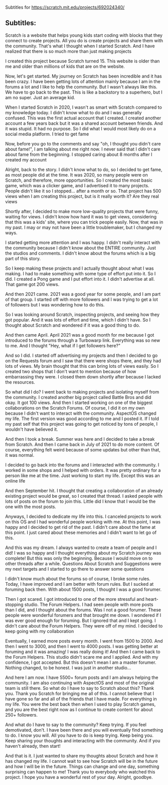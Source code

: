 Subtitles for https://scratch.mit.edu/projects/692024340/


## Subtitles:

Scratch is a website that helps young kids start coding with blocks that they connect to create projects. All you do is create projects and share them with the community. That's what I thought when I started Scratch. And I have realized that there is so much more than just making projects

I created this project because Scratch turned 15. This website is older than me and older than millions of kids that are on the website.

Now, let's get started. My journey on Scratch has been incredible and it has been crazy. I have been getting lots of attention mainly because I am in the forums a lot and I like to help the community. But I wasn't always like this. We have to go back to the past. This is like a backstory to a superhero, but I am no super. Just an average kid.

When I started Scratch in 2020, I wasn't as smart with Scratch compared to my knowledge today. I didn't know what to do and I was generally confused. This was the first actual account that I created. I created another account a few years back but it was a shared account between friends. And it was stupid. It had no purpose. So I did what I would most likely do on a social media platform. I tried to get fame

Now, before you go to the comments and say "oh, I thought you didn't care about fame!", I am talking about me right now. I never said that I didn't care about fame from the beginning. I stopped caring about 8 months after I created my account

Alright, back to the story. I didn't know what to do, so I decided to get fame, as most people did at the time. It was 2020, so many people were on Scratch, and therefore, more opportunities. So I created the most basic game, which was a clicker game, and I advertised it to many projects. People didn't like it so I stopped... after a month or so. That project has 500 views when I am creating this project, but is it really worth it? Are they real views

Shortly after, I decided to make more low-quality projects that were funny, waiting for views. I didn't know how hard it was to get views, considering that this was a kids' site, where you can trick people easily. Now, that was in my past. I may or may not have been a little troublemaker, but I changed my ways.

I started getting more attention and I was happy. I didn't really interact with the community because I didn't know about the ENTIRE community. Just the studios and comments. I didn't know about the forums which is a big part of this story.

So I keep making these projects and I actually thought about what I was making. I had to make something with some type of effort put into it. So I did. I created a Pong game and I put effort into it. I didn't advertise at all. That game got 200 views. 

And then 2021 came. 2021 was a good year for some people, and I am part of that group. I started off with more followers and I was trying to get a lot of followers but I was wondering how to do this. 

So I was looking around Scratch, inspecting projects, and seeing how they got popular. And it was lots of effort and time, which I didn't have. So I thought about Scratch and wondered if it was a good thing to do.

And then came April. April 2021 was a good month for me because I got introduced to the forums through a Turbowarp link. Everything was so new to me. And I thought "Hey, what if I get followers here?"

And so I did. I started off advertising my projects and then I decided to go on the Requests forum and I saw that there were shops there, and they had lots of views. My brain thought that this can bring lots of views easily. So I created two shops that I don't want to mention because of how embarrassing they were. I closed them down shortly after because I lacked the resources.

So what did I do? I went back to making projects and isolating myself from the community. I created another big project called Battle Bros and did okay. It got 100 views. And then I started working on one of the biggest collaborations on the Scratch Forums. Of course, I did it on my own because I didn't want to interact with the community. AspectOS changed my life. The first version was good according to me and I posted it. If I told my past self that this project was going to get noticed by tons of people, I wouldn't have believed it.

And then I took a break. Summer was here and I decided to take a break from Scratch. And then I came back in July of 2021 to do more content. Of course, everything felt weird because of some updates but other than that, it was normal. 

I decided to go back into the forums and I interacted with the community. I worked in some shops and I helped with orders. It was pretty ordinary for a person like me at the time. Just working to start my life. Except this was an online life

And then September hit. I thought that creating a collaboration of an already existing project would be great, so I created that thread. I asked people with lots of posts on the forum to join this. Little did I know that I would be the one with the most posts.

Anyways, I decided to dedicate my life into this. I canceled projects to work on this OS and I had wonderful people working with me. At this point, I was happy and I decided to get rid of the past. I didn't care about the fame at this point. I just cared about these memories and I didn't want to let go of this.

And this was my dream. I always wanted to create a team of people and I did! I was so happy and I thought everything about my Scratch journey was complete! But this was only the beginning. Because I would move on to other threads after a while. Questions About Scratch and Suggestions were my next targets and I started to go there to answer some questions 

I didn't know much about the forums so of course, I broke some rules. Today, I have improved and I am better with forum rules. But I sucked at foruming back then. With about 1500 posts, I thought I was a good forumer. 

Then I got scared. I got introduced to one of the more stressful and heart-stopping studio. The Forum Helpers. I had seen people with more posts than I did, and I thought about the forums. Was I not a good forumer. These people were wonderful forumers and that brought me down. I wondered if I was ever good enough for foruming. But I ignored that and I kept going. I didn't care about the Forum Helpers. They were off of my mind. I decided to keep going with my collaboration

Eventually, I earned more posts every month. I went from 1500 to 2000. And then I went to 3000, and then I went to 4000 posts. I was getting better at foruming and it was amazing! I was really doing it! And then I came back to the Forum Helpers. This studio didn't scare me and I applied. And with my confidence, I got accepted.  But this doesn't mean I am a master forumer. Nothing changed, to be honest. I was just in another studio...

And here I am now. I have 5500+ forum posts and I am always helping the community. I am also continuing with AspectOS and most of the original team is still there. So what do I have to say to Scratch about this? Thank you. Thank you Scratch for bringing me all of this. I cannot believe that I have gone so far and all of the friends that I have made. For everything in my life. You were the best back then when I used to play Scratch games, and you are the best right now as I continue to create content for about 250+ followers.

And what do I have to say to the community? Keep trying. If you feel demotivated, don't. I have been there and you will eventually find something to do. I know you will. All you have to do is keep trying. Keep being you. Keep sharing your thoughts and interacting with the community. And if you haven't already, then start! 

And that is it. I just wanted to share my thoughts about Scratch and how it has changed my life. I cannot wait to see how Scratch will be in the future and how I will be in the future. Things can change and one day, something surprising can happen to me! Thank you to everybody who watched this project. I hope you have a wonderful rest of your day. Alright, goodbye.
